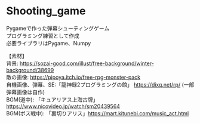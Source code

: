 # Shooting_game
Pygameで作った弾幕シューティングゲーム<br>
プログラミング練習として作成<br>
必要ライブラリはPygame、Numpy

【素材】<br>
背景: https://sozai-good.com/illust/free-background/winter-background/38699<br>
敵の画像: https://pipoya.itch.io/free-rpg-monster-pack<br>
自機画像、弾幕、SE:「龍神録2プログラミングの館」 https://dixq.net/rp/
(一部弾幕画像は自作)<br>
BGM(道中): 「キュアリアス上海古牌」https://www.nicovideo.jp/watch/sm20439564<br>
BGM(ボス戦中): 「裏切りアリス」https://mart.kitunebi.com/music_act.html<br>
